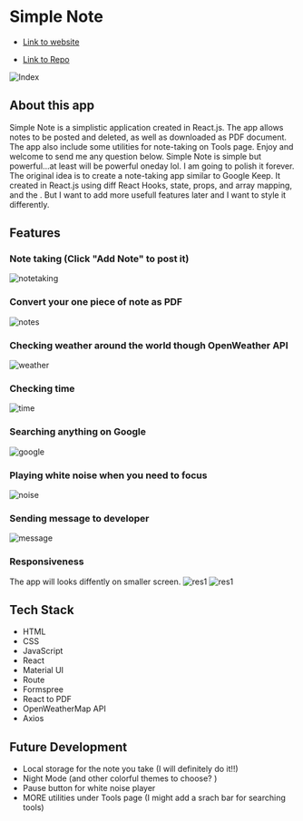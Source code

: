 
# **Simple Note**

- [Link to website](https://rachel-simple-note.netlify.app)

- [Link to Repo](https://github.com/xinyirachel/Simple-Note)

![Index](/docs/index.png)

## **About this app**

Simple Note is a simplistic application created in React.js. The app allows notes to be posted and deleted, as well as downloaded as PDF document. The app also include some utilities for note-taking on Tools page. Enjoy and welcome to send me any question below. Simple Note is simple but powerful...at least will be powerful oneday lol. I am going to polish it forever. The original idea is to create a note-taking app similar to Google Keep. It created in React.js using diff React Hooks, state, props, and array mapping, and the . But I want to add more usefull features later and I want to style it differently.  

## **Features**
### Note taking (Click "Add Note" to post it)
![notetaking](/docs/notetaking.png)
### Convert your one piece of note as PDF
![notes](/docs/notes.png)
### Checking weather around the world though OpenWeather API
![weather](/docs/weather.png)
### Checking time
![time](/docs/time.png)
### Searching anything on Google
![google](/docs/google.png)
### Playing white noise when you need to focus
![noise](/docs/noise.png)
### Sending message to developer
![message](/docs/message.png)
### Responsiveness
The app will looks diffently on smaller screen.
![res1](/docs/res1.png)
![res1](/docs/res1.png)

## **Tech Stack**
- HTML
- CSS
- JavaScript
- React
- Material UI
- Route
- Formspree
- React to PDF
- OpenWeatherMap API
- Axios

## **Future Development**
- Local storage for the note you take (I will definitely do it!!)
- Night Mode (and other colorful themes to choose? )
- Pause button for white noise player
- MORE utilities under Tools page (I might add a srach bar for searching tools)



